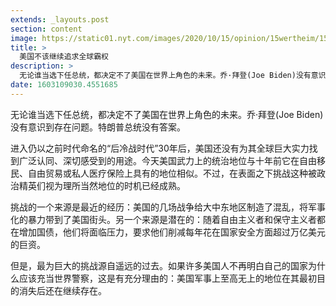 ```yaml
--- 
extends: _layouts.post 
section: content 
image: https://static01.nyt.com/images/2020/10/15/opinion/15wertheim/15wertheim-articleLarge.jpg 
title: > 
  美国不该继续追求全球霸权 
description: > 
  无论谁当选下任总统，都决定不了美国在世界上角色的未来。乔·拜登(Joe Biden)没有意识到存在问题。特朗普总统没有答案。进入仍以之前时代命名的“后冷战时代”30年后，美国还没有为其全球巨大实力找到广泛认同、深切感受到的用途。今天美国武力上的统治地位与十年前它在自由移民、自由贸易或私人医疗保险上具有的地位相似。不过，在表面之下挑战这种被政治精英们视为理所当然地位的时机已经成熟。挑战的一个来源是最近的经历：美国的几场战争给大中东地区制造了混乱，将军事化的暴力带到了美国街头。另一个来源是潜在的：随着自由主义者和保守主义者都在增加国债，他们将面临压力，要求他们削减每年花在国家安全方面超过万亿美元的巨资。但是，最为巨大的挑战源自遥远的过去。如果许多美国人不再明白自己的国家为什么应该充当世界警察，这是有充分理由的：美国军事上至高无上的地位在其最初目的消失后还在继续存在。 
date: 1603109030.4551685 
--- 
```

<div><p class="article-paragraph">&#26080;&#35770;&#35841;&#24403;&#36873;&#19979;&#20219;&#24635;&#32479;&#65292;&#37117;&#20915;&#23450;&#19981;&#20102;&#32654;&#22269;&#22312;&#19990;&#30028;&#19978;&#35282;&#33394;&#30340;&#26410;&#26469;&#12290;&#20052;&#183;&#25308;&#30331;(Joe Biden)&#27809;&#26377;&#24847;&#35782;&#21040;&#23384;&#22312;&#38382;&#39064;&#12290;&#29305;&#26391;&#26222;&#24635;&#32479;&#27809;&#26377;&#31572;&#26696;&#12290;</p><p class="article-paragraph">&#36827;&#20837;&#20173;&#20197;&#20043;&#21069;&#26102;&#20195;&#21629;&#21517;&#30340;&#8220;&#21518;&#20919;&#25112;&#26102;&#20195;&#8221;30&#24180;&#21518;&#65292;&#32654;&#22269;&#36824;&#27809;&#26377;&#20026;&#20854;&#20840;&#29699;&#24040;&#22823;&#23454;&#21147;&#25214;&#21040;&#24191;&#27867;&#35748;&#21516;&#12289;&#28145;&#20999;&#24863;&#21463;&#21040;&#30340;&#29992;&#36884;&#12290;&#20170;&#22825;&#32654;&#22269;&#27494;&#21147;&#19978;&#30340;&#32479;&#27835;&#22320;&#20301;&#19982;&#21313;&#24180;&#21069;&#23427;&#22312;&#33258;&#30001;&#31227;&#27665;&#12289;&#33258;&#30001;&#36152;&#26131;&#25110;&#31169;&#20154;&#21307;&#30103;&#20445;&#38505;&#19978;&#20855;&#26377;&#30340;&#22320;&#20301;&#30456;&#20284;&#12290;&#19981;&#36807;&#65292;&#22312;&#34920;&#38754;&#20043;&#19979;&#25361;&#25112;&#36825;&#31181;&#34987;&#25919;&#27835;&#31934;&#33521;&#20204;&#35270;&#20026;&#29702;&#25152;&#24403;&#28982;&#22320;&#20301;&#30340;&#26102;&#26426;&#24050;&#32463;&#25104;&#29087;&#12290;</p><p class="article-paragraph">&#25361;&#25112;&#30340;&#19968;&#20010;&#26469;&#28304;&#26159;&#26368;&#36817;&#30340;&#32463;&#21382;&#65306;&#32654;&#22269;&#30340;&#20960;&#22330;&#25112;&#20105;&#32473;&#22823;&#20013;&#19996;&#22320;&#21306;&#21046;&#36896;&#20102;&#28151;&#20081;&#65292;&#23558;&#20891;&#20107;&#21270;&#30340;&#26292;&#21147;&#24102;&#21040;&#20102;&#32654;&#22269;&#34903;&#22836;&#12290;&#21478;&#19968;&#20010;&#26469;&#28304;&#26159;&#28508;&#22312;&#30340;&#65306;&#38543;&#30528;&#33258;&#30001;&#20027;&#20041;&#32773;&#21644;&#20445;&#23432;&#20027;&#20041;&#32773;&#37117;&#22312;&#22686;&#21152;&#22269;&#20538;&#65292;&#20182;&#20204;&#23558;&#38754;&#20020;&#21387;&#21147;&#65292;&#35201;&#27714;&#20182;&#20204;&#21066;&#20943;&#27599;&#24180;&#33457;&#22312;&#22269;&#23478;&#23433;&#20840;&#26041;&#38754;&#36229;&#36807;&#19975;&#20159;&#32654;&#20803;&#30340;&#24040;&#36164;&#12290;<br></p><p class="article-paragraph">&#20294;&#26159;&#65292;&#26368;&#20026;&#24040;&#22823;&#30340;&#25361;&#25112;&#28304;&#33258;&#36965;&#36828;&#30340;&#36807;&#21435;&#12290;&#22914;&#26524;&#35768;&#22810;&#32654;&#22269;&#20154;&#19981;&#20877;&#26126;&#30333;&#33258;&#24049;&#30340;&#22269;&#23478;&#20026;&#20160;&#20040;&#24212;&#35813;&#20805;&#24403;&#19990;&#30028;&#35686;&#23519;&#65292;&#36825;&#26159;&#26377;&#20805;&#20998;&#29702;&#30001;&#30340;&#65306;&#32654;&#22269;&#20891;&#20107;&#19978;&#33267;&#39640;&#26080;&#19978;&#30340;&#22320;&#20301;&#22312;&#20854;&#26368;&#21021;&#30446;&#30340;&#28040;&#22833;&#21518;&#36824;&#22312;&#32487;&#32493;&#23384;&#22312;&#12290;</p></div>